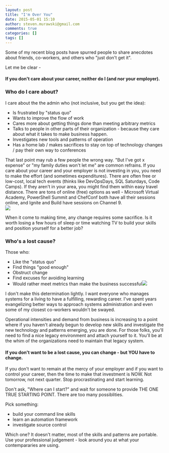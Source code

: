 ```yaml
---
layout: post
title: "I'm Over You"
date: 2015-05-01 15:10
author: steven.murawski@gmail.com
comments: true
categories: []
tags: []
---
```



Some of my recent blog posts have spurred people to share anecdotes about friends, co-workers, and others who "just don't get it".


Let me be clear - 


#### If you don't care about your career, neither do I (and nor your employer).



### Who do I care about?



I care about the the admin who (not inclusive, but you get the idea):


*   Is frustrated by "status quo"
*   Wants to improve the flow of work
*   Cares more about getting things done than meeting arbitrary metrics
*   Talks to people in other parts of their organization - because they care about what it takes to make business happen.
*   Investigates new tools and patterns of operation
*   Has a home lab / makes sacrifices to stay on top of technology changes / pay their own way to conferences

That last point may rub a few people the wrong way.  "But I've got x expense" or "my family duties won't let me" are common refrains.  If you care about your career and your employer is not investing in you, you need to make the effort (and sometimes expenditures).  There are often free or low-cost, local tech events (thinks like DevOpsDays, SQL Saturdays, Code Camps).  If they aren't in your area, you might find them within easy travel distance.  There are tons of online (free) options as well - Microsoft Virtual Academy, PowerShell Summit and ChefConf both have all their sessions online, and Ignite and Build have sessions on Channel 9.  
<a href="http://dilbert.com/strip/2010-04-02">![](http://assets.amuniversal.com/0b7c58d06cba01301d46001dd8b71c47)</a>

When it come to making time, any change requires some sacrifice. Is it worth losing a few hours of sleep or time watching TV to build your skills and position yourself for a better job? 




### Who's a lost cause?





Those who:




*   Like the "status quo"
*   Find things "good enough"
*   Obstruct change
*   Find excuses for avoiding learning
*   Would rather meet metrics than make the business successful<a href="http://dilbert.com/strip/1996-12-02">![](http://assets.amuniversal.com/70caabe0a04b012f2fe600163e41dd5b)</a>


I don't make this determination lightly.  I want everyone who manages systems for a living to have a fulfilling, rewarding career.  I've spent years evangelizing better ways to approach systems administration and even some of my closest co-workers wouldn't be swayed.  



Operational intensities and demand from business is increasing to a point where if you haven't already begun to develop new skills and investigate the new technology and patterns emerging, you are done.  For those folks, you'll need to find a nice legacy environment and attach yourself to it.  You'll be at the whim of the organizations need to maintain that legacy system.


#### If you don't want to be a lost cause, you can change - but YOU have to change.



If you don't want to remain at the mercy of your employer and if you want to control your career, then the time to make that investment is NOW.  Not tomorrow, not next quarter.  Stop procrastinating and start learning.


Don't ask, "Where can I start?" and wait for someone to provide THE ONE TRUE STARTING POINT.  There are too many possiblities.  


Pick something:


*   build your command line skills
*   learn an automation framework 
*   investigate source control

Which one?  It doesn't matter, most of the skills and patterns are portable.  Use your professional judgement - look around you at what your contempararies are using.

